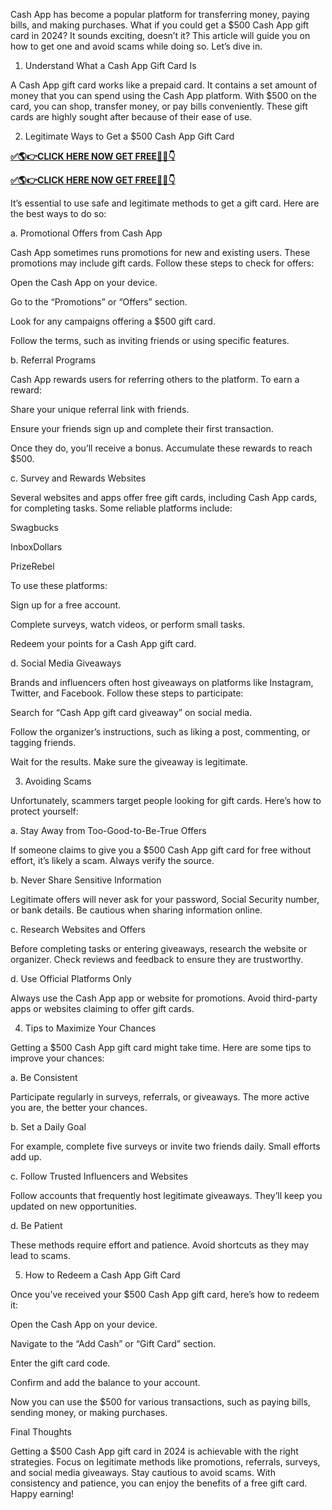 Cash App has become a popular platform for transferring money, paying bills, and making purchases. What if you could get a $500 Cash App gift card in 2024? It sounds exciting, doesn’t it? This article will guide you on how to get one and avoid scams while doing so. Let’s dive in.

1. Understand What a Cash App Gift Card Is

A Cash App gift card works like a prepaid card. It contains a set amount of money that you can spend using the Cash App platform. With $500 on the card, you can shop, transfer money, or pay bills conveniently. These gift cards are highly sought after because of their ease of use.

2. Legitimate Ways to Get a $500 Cash App Gift Card


**[✅🌎👉CLICK HERE NOW GET FREE📌✅👇](https://mdshamiul.com/Cash%20app%20gift%20card/)**

**[✅🌎👉CLICK HERE NOW GET FREE📌✅👇](https://mdshamiul.com/Cash%20app%20gift%20card/)**

It’s essential to use safe and legitimate methods to get a gift card. Here are the best ways to do so:

a. Promotional Offers from Cash App

Cash App sometimes runs promotions for new and existing users. These promotions may include gift cards. Follow these steps to check for offers:

Open the Cash App on your device.

Go to the “Promotions” or “Offers” section.

Look for any campaigns offering a $500 gift card.

Follow the terms, such as inviting friends or using specific features.

b. Referral Programs

Cash App rewards users for referring others to the platform. To earn a reward:

Share your unique referral link with friends.

Ensure your friends sign up and complete their first transaction.

Once they do, you’ll receive a bonus. Accumulate these rewards to reach $500.

c. Survey and Rewards Websites

Several websites and apps offer free gift cards, including Cash App cards, for completing tasks. Some reliable platforms include:

Swagbucks

InboxDollars

PrizeRebel

To use these platforms:

Sign up for a free account.

Complete surveys, watch videos, or perform small tasks.

Redeem your points for a Cash App gift card.

d. Social Media Giveaways

Brands and influencers often host giveaways on platforms like Instagram, Twitter, and Facebook. Follow these steps to participate:

Search for “Cash App gift card giveaway” on social media.

Follow the organizer’s instructions, such as liking a post, commenting, or tagging friends.

Wait for the results. Make sure the giveaway is legitimate.

3. Avoiding Scams

Unfortunately, scammers target people looking for gift cards. Here’s how to protect yourself:

a. Stay Away from Too-Good-to-Be-True Offers

If someone claims to give you a $500 Cash App gift card for free without effort, it’s likely a scam. Always verify the source.

b. Never Share Sensitive Information

Legitimate offers will never ask for your password, Social Security number, or bank details. Be cautious when sharing information online.

c. Research Websites and Offers

Before completing tasks or entering giveaways, research the website or organizer. Check reviews and feedback to ensure they are trustworthy.

d. Use Official Platforms Only

Always use the Cash App app or website for promotions. Avoid third-party apps or websites claiming to offer gift cards.

4. Tips to Maximize Your Chances

Getting a $500 Cash App gift card might take time. Here are some tips to improve your chances:

a. Be Consistent

Participate regularly in surveys, referrals, or giveaways. The more active you are, the better your chances.

b. Set a Daily Goal

For example, complete five surveys or invite two friends daily. Small efforts add up.

c. Follow Trusted Influencers and Websites

Follow accounts that frequently host legitimate giveaways. They’ll keep you updated on new opportunities.

d. Be Patient

These methods require effort and patience. Avoid shortcuts as they may lead to scams.

5. How to Redeem a Cash App Gift Card

Once you’ve received your $500 Cash App gift card, here’s how to redeem it:

Open the Cash App on your device.

Navigate to the “Add Cash” or “Gift Card” section.

Enter the gift card code.

Confirm and add the balance to your account.

Now you can use the $500 for various transactions, such as paying bills, sending money, or making purchases.

Final Thoughts

Getting a $500 Cash App gift card in 2024 is achievable with the right strategies. Focus on legitimate methods like promotions, referrals, surveys, and social media giveaways. Stay cautious to avoid scams. With consistency and patience, you can enjoy the benefits of a free gift card. Happy earning!

